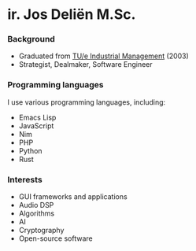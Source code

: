 # ir. Jos Deliën M.Sc.

### Background

- Graduated from [TU/e Industrial Management](https://www.tue.nl/) (2003)
- Strategist, Dealmaker, Software Engineer

### Programming languages

I use various programming languages, including: 
- Emacs Lisp
- JavaScript
- Nim
- PHP
- Python
- Rust

### Interests

- GUI frameworks and applications
- Audio DSP
- Algorithms
- AI
- Cryptography
- Open-source software
